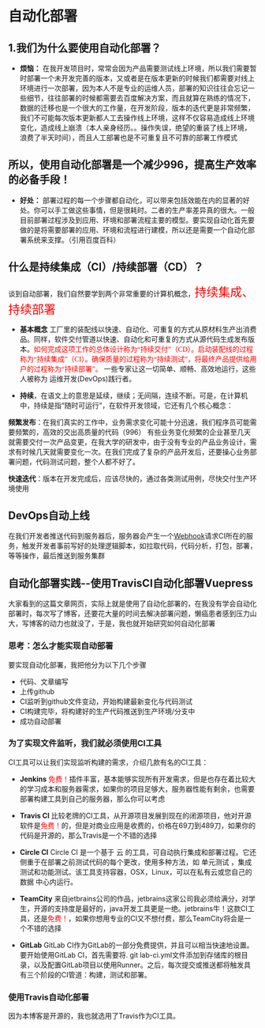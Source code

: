 # 自动化部署

## 1.我们为什么要使用自动化部署？

 * **烦恼：**
在我开发项目时，常常会因为产品需要测试线上环境，所以我们需要暂时部署一个未开发完善的版本，又或者是在版本更新的时候我们都需要对线上环境进行一次部署，因为本人不是专业的运维人员，部署的知识往往会忘记一些细节，往往部署的时候都需要去百度解决方案，而且就算在熟练的情况下，数据的迁移也是一个很大的工作量，在开发阶段，版本的迭代更是非常频繁，我们不可能每次版本更新都人工去操作线上环境，这样不仅容易造成线上环境变化，造成线上崩溃（本人亲身经历。。操作失误，绝望的重装了线上环境，浪费了半天时间），而且人工部署也是不可重复且不可靠的部署工作模式

## 所以，使用自动化部署是一个减少996，提高生产效率的必备手段！

* **好处：**
部署过程的每一个步骤都自动化，可以带来包括效能在内的显著的好处。你可以手工做这些事情，但是很耗时。二者的生产率差异真的很大。一般目前部署过程涉及到应用、环境和部署流程主要的模型。要实现自动化首先要做的是将需要部署的应用、环境和流程进行建模，所以还是需要一个自动化部署系统来支撑。（引用百度百科）

## 什么是持续集成（CI）/持续部署（CD）？

谈到自动部署，我们自然要学到两个非常重要的计算机概念，<font face="微软雅黑" color="red" size=5>持续集成、持续部署</font>
* **基本概念**
工厂里的装配线以快速、自动化、可重复的方式从原材料生产出消费品。同样，软件交付管道以快速、自动化和可重复的方式从源代码生成发布版本。<font face="微软雅黑" color="red">如何完成这项工作的总体设计称为“持续交付”（CD）。启动装配线的过程称为“持续集成”（CI）。确保质量的过程称为“持续测试”，将最终产品提供给用户的过程称为“持续部署”。</font>
一些专家让这一切简单、顺畅、高效地运行，这些人被称为 运维开发(DevOps)践行者。

* **持续**，在语文上的意思是延续，继续；无间隔，连续不断。可是，在计算机中，持续是指“随时可运行”，在软件开发领域，它还有几个核心概念：

**频繁发布**：在我们真实的工作中，业务需求变化可能十分迅速，我们程序员可能需要频繁的，高效的交出高质量的代码（996） 有些业务变化频繁的企业甚至几天就需要交付一次产品变更，在我大学的研发中，由于没有专业的产品业务设计，需求有时候几天就需要变化一次。在我们完成了复杂的产品开发后，还要操心业务部署问题，代码测试问题，整个人都不好了。

**快速迭代**：版本在开发完成后，应该尽快的，通过各类测试用例，尽快交付生产环境使用

## DevOps自动上线

在我们开发者推送代码到服务器后，服务器会产生一个[Webhook](webhook.md)请求CI所在的服务，触发开发者事前写好的处理逻辑脚本，如拉取代码，代码分析，打包，部署，等等操作，最后推送到服务集群


## 自动化部署实践--使用TravisCI自动化部署Vuepress
大家看到的这篇文章网页，实际上就是使用了自动化部署的，在我没有学会自动化部署时，每次写了博客，还要花大量的时间去解决部署问题，懒癌患者感到压力山大，写博客的动力也就没了，于是，我也就开始研究如何自动化部署

### 思考：怎么才能实现自动部署
要实现自动化部署，我把他分为以下几个步骤
* 代码、文章编写
* 上传github
* CI监听到github文件变动，开始构建最新变化与代码测试
* CI构建完毕，将构建好的生产代码推送到生产环境/分支中
* 成功自动部署

### 为了实现文件监听，我们就必须使用CI工具

CI工具可以让我们实现监听构建的需求，介绍几款有名的CI工具：
* **Jenkins**
<font color="red">免费！</font>插件丰富，基本能够实现所有开发需求，但是也存在着比较大的学习成本和服务器需求，如果你的项目足够大，服务器性能有剩余，也需要部署构建工具到自己的服务器，那么你可以考虑

* **Travis CI**
比较老牌的CI工具，从开源项目发展到现在的闭源项目，他对开源软件是<font color="red">免费！</font>的，但是对商业应用是收费的，价格在69刀到489刀，如果你的代码是开源的，那么Travis是一个不错的选择

* **Circle CI**
Circle CI 是一个基于 云 的工具，可自动执行集成和部署过程。它还侧重于在部署之前测试代码的每个更改，使用多种方法，如 单元测试 ，集成测试和功能测试。该工具支持容器，OSX，Linux，可以在私有云或您自己的 数据 中心内运行。

* **TeamCity**
来自jetbrains公司的作品，jetbrains这家公司我必须给满分，对学生，开源的支持度是最好的，java开发工具更是一绝。jetbrains牛！这款CI工具，还是<font color="red">免费！</font>，如果你想用专业的CI又不想付费，那么TeamCity将会是一个不错的选择

* **GitLab**
GitLab CI作为GitLab的一部分免费提供，并且可以相当快速地设置。要开始使用GitLab CI，首先需要将. git lab-ci.yml文件添加到存储库的根目录，以及配置GitLab项目以使用Runner。之后，每次提交或推送都将触发具有三个阶段的CI管道：构建，测试和部署。

### 使用Travis自动化部署
因为本博客是开源的，我也就选用了Travis作为CI工具。





